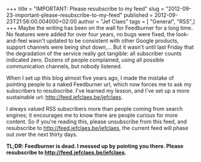 +++
title = "IMPORTANT: Please resubscribe to my feed"
slug = "2012-09-23-important-please-resubscribe-to-my-feed"
published = 2012-09-23T21:56:00.004000+02:00
author = "Jef Claes"
tags = [ "General", "RSS",]
+++
Maybe the writing has been on the wall for Feedburner for a long time.
No features were added for over four years, no bugs were fixed, the
look-and-feel wasn't updated to be consistent with other Google
products, support channels were being shut down,... But it wasn't until
last Friday that the degradation of the service really got tangible: all
subscriber counts indicated zero. Dozens of people complained, using all
possible communication channels, but nobody listened.  
  
When I set up this blog almost five years ago, I made the mistake of
pointing people to a naked Feedburner url, which now forces me to ask my
subscribers to resubscribe. I've learned my lesson, and I've set up a
more sustainable url: <http://feed.jefclaes.be/jefclaes>.  
  
I always valued RSS subscribers more than people coming from search
engines; it encourages me to know there are people curious for more
content. So if you're reading this, please unsubscribe from this feed,
and resubscribe to <http://feed.jefclaes.be/jefclaes>, the current feed
will phase out over the next thirty days.  
  
**TL;DR: Feedburner is dead. I messed up by pointing you there. Please
resubscribe to <http://feed.jefclaes.be/jefclaes>.**
